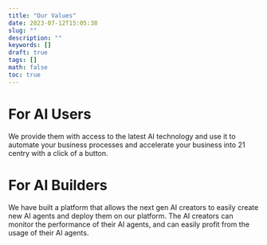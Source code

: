 ```yaml
---
title: "Our Values"
date: 2023-07-12T15:05:38
slug: ""
description: ""
keywords: []
draft: true
tags: []
math: false
toc: true
---
```



# For AI Users
We provide them with access to the latest AI technology and use it to automate your business processes and accelerate your business into 21 centry with a click of a button. 

# For AI Builders
We have built a platform that allows the next gen AI creators to easily create new AI agents and deploy them on our platform. The AI creators can monitor the performance of their AI agents, and can easily profit from the usage of their AI agents.